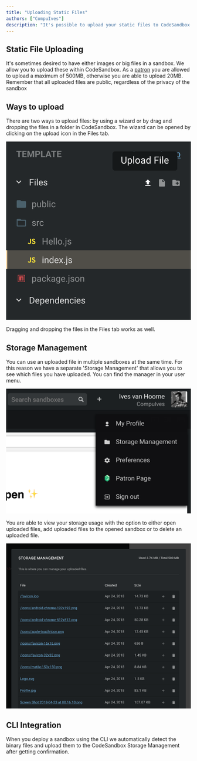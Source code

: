 ```yaml
---
title: "Uploading Static Files"
authors: ["CompuIves"]
description: "It's possible to upload your static files to CodeSandbox for usage in the sandbox."
---
```


## Static File Uploading

It's sometimes desired to have either images or big files in a sandbox. We allow you to upload these within CodeSandbox. As a [patron](https://codesandbox.io/patron) you are allowed to upload a maximum of 500MB, otherwise you are able to upload 20MB. Remember that all uploaded files are public, regardless of the privacy of the sandbox

## Ways to upload

There are two ways to upload files: by using a wizard or by drag and dropping the files in a folder in CodeSandbox. The wizard can be opened by clicking on the upload icon in the Files tab.

![Upload Wizard](./images/upload.png)

Dragging and dropping the files in the Files tab works as well.

## Storage Management

You can use an uploaded file in multiple sandboxes at the same time. For this reason we have a separate 'Storage Management' that allows you to see which files you have uploaded. You can find the manager in your user menu.

![Storage Management in User Menu](./images/storage-management-user.png)

You are able to view your storage usage with the option to either open uploaded files, add uploaded files to the opened sandbox or to delete an uploaded file.

![Storage Management](./images/storage-management.png)

## CLI Integration

When you deploy a sandbox using the CLI we automatically detect the binary files and upload them to the CodeSandbox Storage Management after getting confirmation.
